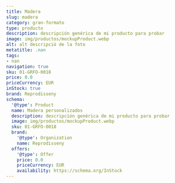 ```yaml
---
title: Madera
slug: madera
category: gran-formato
type: producto
description: descripción genérica de mi producto para probar
image: img/productos/mockupProduct.webp
alt: alt descripció de la foto
metatitle: .nan
tags:
- nan
navigation: true
sku: 01-GRFO-0018
price: 0.0
priceCurrency: EUR
inStock: true
brand: Reprodisseny
schema:
  '@type': Product
  name: Madera personalizados
  description: descripción genérica de mi producto para probar
  image: img/productos/mockupProduct.webp
  sku: 01-GRFO-0018
  brand:
    '@type': Organization
    name: Reprodisseny
  offers:
    '@type': Offer
    price: 0.0
    priceCurrency: EUR
    availability: https://schema.org/InStock
---
```

